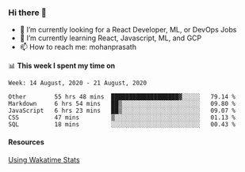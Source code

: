 ### Hi there 👋

- 🔭 I’m currently looking for a React Developer, ML, or DevOps Jobs
- 🌱 I’m currently learning React, Javascript, ML, and GCP
- 📫 How to reach me: mohanprasath

📊 **This week I spent my time on**
<!--START_SECTION:waka-->
```text
Week: 14 August, 2020 - 21 August, 2020

Other        55 hrs 48 mins  ███████████████████▓░░░░░   79.14 % 
Markdown     6 hrs 54 mins   ██▒░░░░░░░░░░░░░░░░░░░░░░   09.80 % 
JavaScript   6 hrs 23 mins   ██▒░░░░░░░░░░░░░░░░░░░░░░   09.07 % 
CSS          47 mins         ▒░░░░░░░░░░░░░░░░░░░░░░░░   01.13 % 
SQL          18 mins         ░░░░░░░░░░░░░░░░░░░░░░░░░   00.43 % 
```
<!--END_SECTION:waka-->

#### Resources
[Using Wakatime Stats](https://github.com/marketplace/actions/waka-readme)
